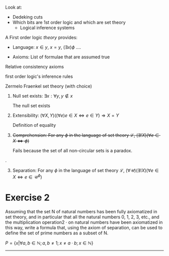 Look at:
 * Dedeking cuts
 * Which bits are 1st order logic and which are set theory
   - Logical inference systems

A First order logic _theory_ provides:
- Language: $x \in y$, $x = y$, $(\exists x) \phi$ ....
    
- Axioms: List of formulae that are assumed true

Relative consistency axioms


first order logic's inference rules 

Zermelo Fraenkel set theory (with choice)

1. Null set exists: $\exists x: \forall y, y \notin x$

   The null set exists

2. Extensibility: $(\forall X, Y)((\forall e)e \in X \Leftrightarrow e \in Y) \Longrightarrow X = Y$

   Definition of equality

3. ~~Comprehension: For any $\phi$ in the language of set theory $\mathcal L$, $(\exists! X)(\forall e \in X \Longleftrightarrow \phi)$~~

   Fails because the set of all non-circular sets is a paradox.

.

3. Separation: For any $\phi$ in the language of set theory $\mathcal L$,
   $(\forall \mathcal U)(\exists! X)(\forall e \in X \Longleftrightarrow e \in \mathcal U ^ \phi)$



# Exercise 2

Assuming that the set N of natural numbers has been fully axiomatized
in set theory, and in particular that all the natural numbers 0, 1, 2, 3, etc.,
and the multiplication operation2 · on natural numbers have been axiomatized in
this way, write a formula that, using the axiom of separation, can be used to
define the set of prime numbers as a subset of N.

$P = \{ x | \forall a, b \in \mathbb N; a, b \ne 1; x \ne a\cdot b; x \in \mathbb N \}$

---


